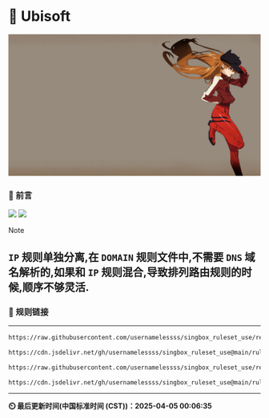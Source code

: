 
# 🧸 Ubisoft
![](https://raw.githubusercontent.com/usernamelessss/picture-bed/main/images/202504042256831.jpg)
### 📣 前言
![](https://shields.io/badge/-移除重复规则-ff69b4) ![](https://shields.io/badge/-IP&nbsp;规则单独存放不与&nbsp;DOMAIN&nbsp;等混合-green)
> [!NOTE]
**`IP` 规则单独分离,在 `DOMAIN` 规则文件中,不需要 `DNS` 域名解析的,如果和 `IP` 规则混合,导致排列路由规则的时候,顺序不够灵活.**
---

###  🔗 规则链接
---

```url
https://raw.githubusercontent.com/usernamelessss/singbox_ruleset_use/refs/heads/main/rule/Ubisoft/Ubisoft_No_IP.json
```

```url
https://cdn.jsdelivr.net/gh/usernamelessss/singbox_ruleset_use@main/rule/Ubisoft/Ubisoft_No_IP.json
```

```url
https://raw.githubusercontent.com/usernamelessss/singbox_ruleset_use/refs/heads/main/rule/Ubisoft/Ubisoft_No_IP.srs
```

```url
https://cdn.jsdelivr.net/gh/usernamelessss/singbox_ruleset_use@main/rule/Ubisoft/Ubisoft_No_IP.srs
```

---
**⏲️ 最后更新时间(中国标准时间 (CST))：2025-04-05 00:06:35**